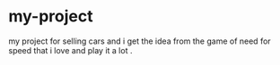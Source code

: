 # my-project

my project for selling cars and i get the idea from the game of need for speed that i love and play it a lot  .